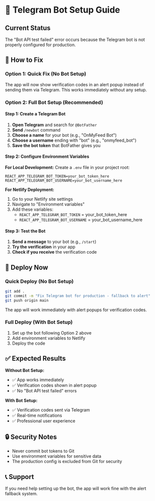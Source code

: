 # 🤖 Telegram Bot Setup Guide

## Current Status
The "Bot API test failed" error occurs because the Telegram bot is not properly configured for production.

## 🔧 How to Fix

### Option 1: Quick Fix (No Bot Setup)
The app will now show verification codes in an alert popup instead of sending them via Telegram. This works immediately without any setup.

### Option 2: Full Bot Setup (Recommended)

#### Step 1: Create a Telegram Bot
1. **Open Telegram** and search for `@BotFather`
2. **Send** `/newbot` command
3. **Choose a name** for your bot (e.g., "OnMyFeed Bot")
4. **Choose a username** ending with "bot" (e.g., "onmyfeed_bot")
5. **Save the bot token** that BotFather gives you

#### Step 2: Configure Environment Variables

**For Local Development:**
Create a `.env` file in your project root:
```env
REACT_APP_TELEGRAM_BOT_TOKEN=your_bot_token_here
REACT_APP_TELEGRAM_BOT_USERNAME=your_bot_username_here
```

**For Netlify Deployment:**
1. Go to your Netlify site settings
2. Navigate to "Environment variables"
3. Add these variables:
   - `REACT_APP_TELEGRAM_BOT_TOKEN` = your_bot_token_here
   - `REACT_APP_TELEGRAM_BOT_USERNAME` = your_bot_username_here

#### Step 3: Test the Bot
1. **Send a message** to your bot (e.g., `/start`)
2. **Try the verification** in your app
3. **Check if you receive** the verification code

## 🚀 Deploy Now

### Quick Deploy (No Bot Setup)
```bash
git add .
git commit -m "Fix Telegram bot for production - fallback to alert"
git push origin main
```

The app will work immediately with alert popups for verification codes.

### Full Deploy (With Bot Setup)
1. Set up the bot following Option 2 above
2. Add environment variables to Netlify
3. Deploy the code

## ✅ Expected Results

**Without Bot Setup:**
- ✅ App works immediately
- ✅ Verification codes shown in alert popup
- ✅ No "Bot API test failed" errors

**With Bot Setup:**
- ✅ Verification codes sent via Telegram
- ✅ Real-time notifications
- ✅ Professional user experience

## 🔒 Security Notes
- Never commit bot tokens to Git
- Use environment variables for sensitive data
- The production config is excluded from Git for security

## 📞 Support
If you need help setting up the bot, the app will work fine with the alert fallback system. 